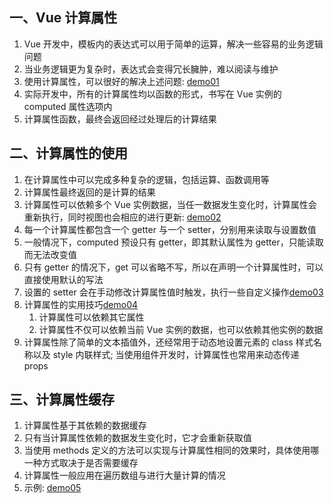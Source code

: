 ## 一、Vue 计算属性

1. Vue 开发中，模板内的表达式可以用于简单的运算，解决一些容易的业务逻辑问题
2. 当业务逻辑更为复杂时，表达式会变得冗长臃肿，难以阅读与维护
3. 使用计算属性，可以很好的解决上述问题: [demo01](https://github.com/DeLei33534/vue_review/blob/master/vue_base/chapter03/demo01.html)
4. 实际开发中，所有的计算属性均以函数的形式，书写在 Vue 实例的 computed 属性选项内
5. 计算属性函数，最终会返回经过处理后的计算结果

## 二、计算属性的使用

1. 在计算属性中可以完成多种复杂的逻辑，包括运算、函数调用等
2. 计算属性最终返回的是计算的结果
3. 计算属性可以依赖多个 Vue 实例数据，当任一数据发生变化时，计算属性会重新执行，同时视图也会相应的进行更新: [demo02](https://github.com/DeLei33534/vue_review/blob/master/vue_base/chapter03/demo02.html)
4. 每一个计算属性都包含一个 getter 与一个 setter，分别用来读取与设置数值
5. 一般情况下，computed 预设只有 getter，即其默认属性为 getter，只能读取而无法改变值
6. 只有 getter 的情况下，get 可以省略不写，所以在声明一个计算属性时，可以直接使用默认的写法
7. 设置的 setter 会在手动修改计算属性值时触发，执行一些自定义操作[demo03](https://github.com/DeLei33534/vue_review/blob/master/vue_base/chapter03/demo03.html)
8. 计算属性的实用技巧[demo04](https://github.com/DeLei33534/vue_review/blob/master/vue_base/chapter03/demo04.html)
   1. 计算属性可以依赖其它属性
   2. 计算属性不仅可以依赖当前 Vue 实例的数据，也可以依赖其他实例的数据
9. 计算属性除了简单的文本插值外，还经常用于动态地设置元素的 class 样式名称以及 style 内联样式; 当使用组件开发时，计算属性也常用来动态传递 props

## 三、计算属性缓存

1. 计算属性基于其依赖的数据缓存
2. 只有当计算属性依赖的数据发生变化时，它才会重新获取值
3. 当使用 methods 定义的方法可以实现与计算属性相同的效果时，具体使用哪一种方式取决于是否需要缓存
4. 计算属性一般应用在遍历数组与进行大量计算的情况
5. 示例: [demo05](https://github.com/DeLei33534/vue_review/blob/master/vue_base/chapter03/demo05.html)
